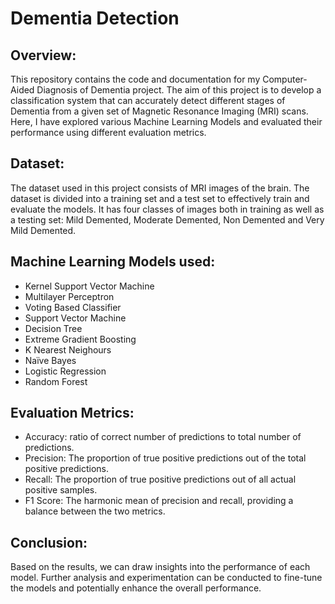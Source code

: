 # Dementia Detection
## Overview:
This repository contains the code and documentation for my Computer-Aided Diagnosis of Dementia project. The aim of this project is to develop a classification system that can accurately detect different stages of Dementia from a given set of Magnetic Resonance Imaging (MRI) scans. Here, I have explored various Machine Learning Models and evaluated their performance using different evaluation metrics.
## Dataset:
The dataset used in this project consists of MRI images of the brain. The dataset is divided into a training set and a test set to effectively train and evaluate the models. It has four classes of images both in training as well as a testing set: Mild Demented, Moderate Demented, Non Demented and Very Mild Demented.
## Machine Learning Models used:
- Kernel Support Vector Machine
- Multilayer Perceptron
- Voting Based Classifier
- Support Vector Machine
- Decision Tree
- Extreme Gradient Boosting
- K Nearest Neighours
- Naïve Bayes
- Logistic Regression
- Random Forest
## Evaluation Metrics:
- Accuracy: ratio of correct number of predictions to total number of predictions.
- Precision: The proportion of true positive predictions out of the total positive predictions.
- Recall: The proportion of true positive predictions out of all actual positive samples.
- F1 Score: The harmonic mean of precision and recall, providing a balance between the two metrics.
## Conclusion:
Based on the results, we can draw insights into the performance of each model. Further analysis and experimentation can be conducted to fine-tune the models and potentially enhance the overall performance.

